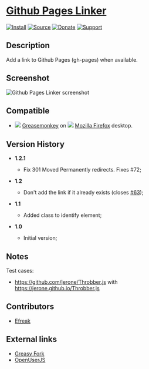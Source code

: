 # [Github Pages Linker](https://github.com/jerone/UserScripts/tree/master/Github_Pages_Linker)

[![Install](https://raw.github.com/jerone/UserScripts/master/_resources/Install-button.png)](https://github.com/jerone/UserScripts/raw/master/Github_Pages_Linker/Github_Pages_Linker.user.js)
[![Source](https://raw.github.com/jerone/UserScripts/master/_resources/Source-button.png)](https://github.com/jerone/UserScripts/blob/master/Github_Pages_Linker/Github_Pages_Linker.user.js)
[![Donate](https://raw.github.com/jerone/UserScripts/master/_resources/Donate-button.png)](https://www.paypal.com/cgi-bin/webscr?cmd=_s-xclick&hosted_button_id=VCYMHWQ7ZMBKW)
[![Support](https://raw.github.com/jerone/UserScripts/master/_resources/Support-button.png)](https://github.com/jerone/UserScripts/issues)

## Description

Add a link to Github Pages (gh-pages) when available.

## Screenshot

![Github Pages Linker screenshot](https://github.com/jerone/UserScripts/raw/master/Github_Pages_Linker/screenshot.jpg)

## Compatible

*   ![](https://raw.github.com/jerone/UserScripts/master/_resources/Greasemonkey.png) [Greasemonkey](https://addons.mozilla.org/firefox/addon/greasemonkey/) on ![](https://raw.github.com/jerone/UserScripts/master/_resources/Firefox.png) [Mozilla Firefox](http://www.mozilla.org/en-US/firefox/fx/#desktop) desktop.

## Version History

*   **1.2.1**

    *   Fix 301 Moved Permanently redirects. Fixes #72;

*   **1.2**

    *   Don't add the link if it already exists (closes [#63](https://github.com/jerone/UserScripts/pull/63));

*   **1.1**

    *   Added class to identify element;

*   **1.0**

    *   Initial version;

## Notes

Test cases:

*   <https://github.com/jerone/Throbber.js> with <https://jerone.github.io/Throbber.js>

## Contributors

*   [Efreak](https://github.com/Efreak)

## External links

*   [Greasy Fork](https://greasyfork.org/scripts/6519-github-pages-linker)
*   [OpenUserJS](https://openuserjs.org/scripts/jerone/Github_Pages_Linker)
